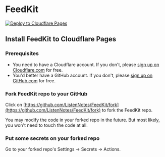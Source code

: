 # FeedKit

[![Deploy to Cloudflare Pages](https://github.com/ListenNotes/FeedKit/actions/workflows/deploy.yml/badge.svg?event=workflow_dispatch)](https://github.com/ListenNotes/FeedKit/actions/workflows/deploy.yml)

## Install FeedKit to Cloudflare Pages

### Prerequisites 

* You need to have a Cloudflare account. If you don't, please [sign up on Cloudflare.com](https://dash.cloudflare.com/sign-up) for free.
* You'd better have a GitHub account. If you don't, please [sign up on GitHub.com](https://github.com/signup) for free.

### Fork FeedKit repo to your GitHub

Click on [https://github.com/ListenNotes/FeedKit/fork](https://github.com/ListenNotes/FeedKit/fork) to fork the FeedKit repo.

You may modify the code in your forked repo in the future. But most likely, you won't need to touch the code at all.

### Put some secrets on your forked repo

Go to your forked repo's Settings -> Secrets -> Actions.

